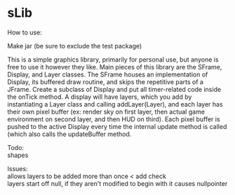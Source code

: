 # sLib  

How to use:  

Make jar (be sure to exclude the test package)  


This is a simple graphics library, primarily for personal use, but anyone is free to use it however they like.
Main pieces of this library are the SFrame, Display, and Layer classes. The SFrame houses an implementation of
Display, its buffered draw routine, and skips the repetitive parts of a JFrame. Create a subclass of Display
and put all timer-related code inside the onTick method.
A display will have layers, which you add by instantiating a Layer class and calling addLayer(Layer), and each layer has
their own pixel buffer (ex: render sky on first layer, then actual game environment on second layer, and then HUD on third).
Each pixel buffer is pushed to the active Display every time the internal update method is called (which also calls the
updateBuffer method.  

Todo:  
shapes  

Issues:  
allows layers to be added more than once < add check  
layers start off null, if they aren't modified to begin with it causes nullpointer 
